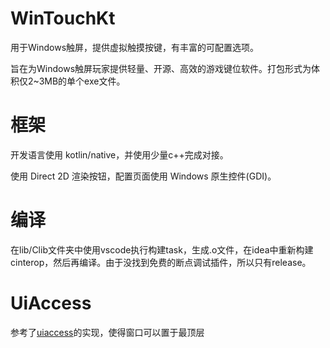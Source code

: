 # WinTouchKt
用于Windows触屏，提供虚拟触摸按键，有丰富的可配置选项。

旨在为Windows触屏玩家提供轻量、开源、高效的游戏键位软件。打包形式为体积仅2~3MB的单个exe文件。

# 框架
开发语言使用 kotlin/native，并使用少量c++完成对接。

使用 Direct 2D 渲染按钮，配置页面使用 Windows 原生控件(GDI)。

# 编译
在lib/Clib文件夹中使用vscode执行构建task，生成.o文件，在idea中重新构建cinterop，然后再编译。由于没找到免费的断点调试插件，所以只有release。
# UiAccess
参考了[uiaccess](https://github.com/killtimer0/uiaccess)的实现，使得窗口可以置于最顶层

  